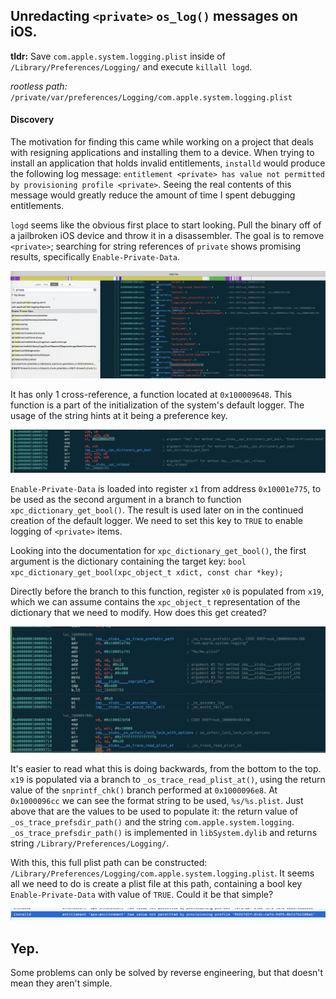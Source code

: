 ## Unredacting `<private>` `os_log()` messages on iOS.

**tldr:** Save `com.apple.system.logging.plist` inside of `/Library/Preferences/Logging/` and execute `killall logd`.

*rootless path:* `/private/var/preferences/Logging/com.apple.system.logging.plist`

#### Discovery
The motivation for finding this came while working on a project that deals with resigning applications and installing them to a device. When trying to install an application that holds invalid entitlements, `installd` would produce the following log message:
`entitlement <private> has value not permitted by provisioning profile <private>`. Seeing the real contents of this message would greatly reduce the amount of time I spent debugging entitlements.

`logd` seems like the obvious first place to start looking. Pull the binary off of a jailbroken iOS device and throw it in a disassembler. The goal is to remove `<private>`; searching for string references of `private` shows promising results, specifically `Enable-Private-Data`.

![private search results](img/private_search.png)


It has only 1 cross-reference, a function located at `0x100009648`. This function is a part of the initialization of the system's default logger. The usage of the string hints at it being a preference key. 

![private usage](img/private_usage.png)

`Enable-Private-Data` is loaded into register `x1` from address `0x10001e775`, to be used as the second argument in a branch to function `xpc_dictionary_get_bool()`. The result is used later on in the continued creation of the default logger. We need to set this key to `TRUE` to enable logging of `<private>` items. 

 
 Looking into the documentation for `xpc_dictionary_get_bool()`, the first argument is the dictionary containing the target key:
 `bool xpc_dictionary_get_bool(xpc_object_t xdict, const char *key);`
 
Directly before the branch to this function, register `x0` is populated from `x19`, which we can assume contains the `xpc_object_t` representation of the dictionary that we need to modify. How does this get created?

![plist creation](img/plist_creation.png)

It's easier to read what this is doing backwards, from the bottom to the top. `x19` is populated via a branch to `_os_trace_read_plist_at()`, using the return value of the `snprintf_chk()` branch performed at `0x1000096e8`. At `0x1000096cc` we can see the format string to be used, `%s/%s.plist`. Just above that are the values to be used to populate it: the return value of ` _os_trace_prefsdir_path()` and the string `com.apple.system.logging`. `_os_trace_prefsdir_path()` is implemented in `libSystem.dylib` and returns string `/Library/Preferences/Logging/`.

With this, this full plist path can be constructed: `/Library/Preferences/Logging/com.apple.system.logging.plist`. It seems all we need to do is create a plist file at this path, containing a bool key `Enable-Private-Data` with value of `TRUE`. Could it be that simple?

![unredacted](img/unredacted.png)

Yep.
--
Some problems can only be solved by reverse engineering, but that doesn't mean they aren't simple. 
